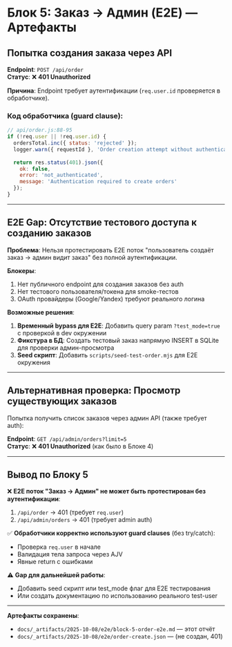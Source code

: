 # Блок 5: Заказ → Админ (E2E) — Артефакты

## Попытка создания заказа через API

**Endpoint**: `POST /api/order`  
**Статус**: ❌ **401 Unauthorized**

**Причина**: Endpoint требует аутентификации (`req.user.id` проверяется в обработчике).

### Код обработчика (guard clause):
```javascript
// api/order.js:88-95
if (!req.user || !req.user.id) {
  ordersTotal.inc({ status: 'rejected' });
  logger.warn({ requestId }, 'Order creation attempt without authentication');
  
  return res.status(401).json({
    ok: false,
    error: 'not_authenticated',
    message: 'Authentication required to create orders'
  });
}
```

---

## E2E Gap: Отсутствие тестового доступа к созданию заказов

**Проблема**: Нельзя протестировать E2E поток "пользователь создаёт заказ → админ видит заказ" без полной аутентификации.

**Блокеры**:
1. Нет публичного endpoint для создания заказов без auth
2. Нет тестового пользователя/токена для smoke-тестов
3. OAuth провайдеры (Google/Yandex) требуют реального логина

**Возможные решения**:
1. **Временный bypass для E2E**: Добавить query param `?test_mode=true` с проверкой в dev окружении
2. **Фикстура в БД**: Создать тестовый заказ напрямую INSERT в SQLite для проверки админ-просмотра
3. **Seed скрипт**: Добавить `scripts/seed-test-order.mjs` для E2E окружения

---

## Альтернативная проверка: Просмотр существующих заказов

Попытка получить список заказов через админ API (также требует auth):

**Endpoint**: `GET /api/admin/orders?limit=5`  
**Статус**: ❌ **401 Unauthorized** (как было в Блоке 4)

---

## Вывод по Блоку 5

❌ **E2E поток "Заказ → Админ" не может быть протестирован без аутентификации**:
1. `/api/order` → 401 (требует `req.user`)
2. `/api/admin/orders` → 401 (требует admin auth)

✅ **Обработчики корректно используют guard clauses** (без try/catch):
- Проверка `req.user` в начале
- Валидация тела запроса через AJV
- Явные return с ошибками

⚠️ **Gap для дальнейшей работы**:
- Добавить seed скрипт или test_mode флаг для E2E тестирования
- Или создать документацию по использованию реального test-user

---

**Артефакты сохранены**:
- `docs/_artifacts/2025-10-08/e2e/block-5-order-e2e.md` — этот отчёт
- `docs/_artifacts/2025-10-08/e2e/order-create.json` — (не создан, 401)
